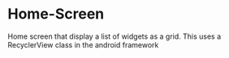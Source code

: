 # Home-Screen
Home screen that display a list of widgets as a grid. This uses a RecyclerView class in the android framework
